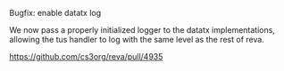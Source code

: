 Bugfix: enable datatx log

We now pass a properly initialized logger to the datatx implementations, allowing the tus handler to log with the same level as the rest of reva.

https://github.com/cs3org/reva/pull/4935


